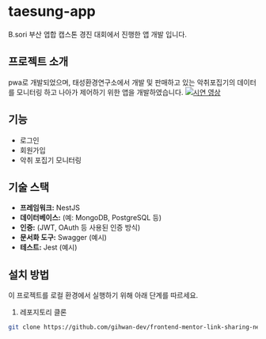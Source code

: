 # taesung-app
B.sori 부산 엽합 캡스톤 경진 대회에서 진행한 앱 개발 입니다.

## 프로젝트 소개
pwa로 개발되었으며, 태성환경연구소에서 개발 및 판매하고 있는 악취포집기의 데이터를 모니터링 하고 나아가 제어하기 위한 앱을 개발하였습니다.
[![시연 영상](https://github.com/gihwan-dev/taesung-app/assets/84307361/590cbe99-9fa5-45b6-b7bf-222716a787a0
)](https://github.com/gihwan-dev/taesung-app/assets/84307361/f0825c49-5ae2-4cf4-a481-cf9daf040b76)



## 기능
- 로그인
- 회원가입
- 악취 포집기 모니터링




## 기술 스택

- **프레임워크:** NestJS
- **데이터베이스:** (예: MongoDB, PostgreSQL 등)
- **인증:** (JWT, OAuth 등 사용된 인증 방식)
- **문서화 도구:** Swagger (예시)
- **테스트:** Jest (예시)

## 설치 방법

이 프로젝트를 로컬 환경에서 실행하기 위해 아래 단계를 따르세요.

1. 레포지토리 클론

```bash
git clone https://github.com/gihwan-dev/frontend-mentor-link-sharing-nest-server.git
